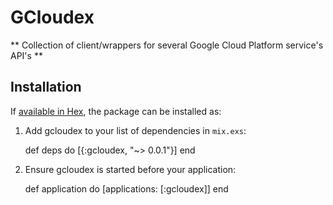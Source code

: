 # GCloudex

** Collection of client/wrappers for several Google Cloud Platform service's API's **

## Installation

If [available in Hex](https://hex.pm/docs/publish), the package can be installed as:

  1. Add gcloudex to your list of dependencies in `mix.exs`:

        def deps do
          [{:gcloudex, "~> 0.0.1"}]
        end

  2. Ensure gcloudex is started before your application:

        def application do
          [applications: [:gcloudex]]
        end

